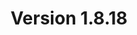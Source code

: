 ---
title: "Version 1.8.18"

version_number: "1.8.18"
version_code: "1818"
release_date: "2018-08-22"


packages:
  - type: mybb
    formats:
      - type: zip
        filesize: "2.15 MB"
        checksums:
          - type: md5
            value: b36c12558a434773105ee46aa02bb372
          - type: sha1
            value: 14738d3b8b507ef4a10b3378254e037bcdb4b3cd
          - type: sha256
            value: aed1f7a614c1b57f2a8faff17138e68892f1ee8c25bdeb1dc69e99b26609e615
          - type: sha512
            value: b78953aec184befb07ffd19fcef5492a09ce1a7c60072c2ce3953905a54b29396ebd84747e5c17f40621b5918e08a4b1e4b5845eb5a738eb2b95010b4c69b383
        locations:
          - name: github.com/mybb/mybb/releases/

  - type: changed_files
    formats:
      - type: zip
        filesize: "0.82 MB"
        checksums:
          - type: md5
            value: 2832e0a07cf8b6f8e6cc123bb1305116
          - type: sha1
            value: db4fce23af75a56b964decf5a9364b456aabe141
          - type: sha256
            value: 3e004dbd3a46a3165eee6e48003c65fd0aae59a6a078eca942f06df05c60369d
          - type: sha512
            value: 378e171dc7c01bfb51a32bcf52bcec11bbf69c60a5c16751978887b23c8723e9f0bff7d55d27bba6cccf85a018c754eb14175ca697dff91543dfd66107e9aa28
        locations:
          - name: github.com/mybb/mybb/releases/

upgrade_script_required: true
resolved_issues_number: "30"
resolved_issues_link: "https://github.com/mybb/mybb/issues?q=is%3Aissue%20is%3Aclosed%20label%3As%3Afixed%20milestone%3A1.8.18"

comment: "Changes include added support for Mixer videos and multi-file attachments, modified Word Filter behavior, fixes to the mailing queue and improved compatibility with SQLite and MySQL 8. [**Theme CSS changes**](https://github.com/mybb/mybb/pull/3216#issuecomment-412369569) may be required and administrators may need to [**review Word Filters**](https://github.com/mybb/mybb/pull/3353#issuecomment-413702257)."

resolved_security_issues:
  - description: "Image MyCode \"alt\" attribute persistent XSS"
    severity: "high"
    reported_by:
      name: "[Punisher_HF](https://community.mybb.com/user-121288.html)"
  - description: "RSS Atom 1.0 item title persistent XSS"
    severity: "medium"
    reported_by:
      name: "[0xB9](https://community.mybb.com/user-120436.html)"

changed_language_files_number: "8"

changed_files:
  - admin:
    - inc:
      - functions_themes.php
      - class_form.php
      - class_page.php
      - functions_view_manager.php
    - modules:
      - config:
        - mod_tools.php
        - badwords.php
        - settings.php
        - smilies.php
        - thread_prefixes.php
        - post_icons.php
      - style:
        - templates.php
        - themes.php
      - tools:
        - warninglog.php
        - file_verification.php
        - statistics.php
        - mailerrors.php
        - maillogs.php
      - user:
        - users.php
        - awaiting_activation.php
        - admin_permissions.php
        - group_promotions.php
        - banning.php
  - inc:
    - datahandlers:
      - event.php
      - post.php
      - user.php
      - pm.php
    - languages:
      - english:
        - admin:
          - config_settings.lang.php
          - config_badwords.lang.php
          - global.lang.php
        - messages.lang.php
        - showthread.lang.php
        - moderation.lang.php
        - global.lang.php
        - ratethread.lang.php
      - english.php
    - functions.php
    - class_xml.php
    - functions_modcp.php
    - class_custommoderation.php
    - functions_forumlist.php
    - functions_upload.php
    - class_core.php
    - functions_post.php
    - db_mysql.php
    - functions_calendar.php
    - class_feedgeneration.php
    - class_parser.php
    - functions_search.php
    - db_mysqli.php
    - functions_archive.php
    - class_moderation.php
  - install:
    - resources:
      - mybb_theme.xml
      - upgrade12.php
      - mysql_db_tables.php
      - upgrade45.php
      - mysql_db_inserts.php
      - settings.xml
      - upgrade17.php
  - jscripts:
    - post.js
    - inline_moderation.js
    - thread.js
    - bbcodes_sceditor.js
  - attachment.php
  - editpost.php
  - forumdisplay.php
  - global.php
  - managegroup.php
  - member.php
  - memberlist.php
  - misc.php
  - modcp.php
  - moderation.php
  - newreply.php
  - newthread.php
  - polls.php
  - printthread.php
  - private.php
  - ratethread.php
  - search.php
  - showteam.php
  - showthread.php
  - usercp.php
  - xmlhttp.php

changed_templates:
  - editpost
  - error_inline_item
  - error_nopermission
  - forumdisplay_inlinemoderation
  - index_whosonline_memberbit
  - member_lostpw
  - newreply
  - newthread
  - portal_whosonline_memberbit
  - post_attachments_new
  - post_javascript
  - postbit_edit
  - postbit_multiquote
  - postbit_quickdelete
  - postbit_quickrestore
  - postbit_quote
  - private_send_autocomplete
  - search_results_posts_inlinemoderation
  - search_results_threads_inlinemoderation
  - showthread
  - showthread_inlinemoderation
  - showthread_moderationoptions_approve
  - showthread_moderationoptions_custom_tool
  - showthread_moderationoptions_deletepoll
  - showthread_moderationoptions_manage
  - showthread_moderationoptions_openclose
  - showthread_moderationoptions_stickunstick
  - showthread_moderationoptions_unapprove
  - showthread_printthread
  - showthread_ratethread
  - video_mixer_embed

---